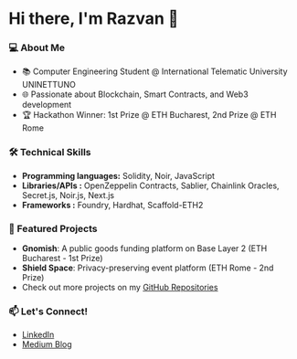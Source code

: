 # Hi there, I'm Razvan 👋

### 💻 About Me
- 📚 Computer Engineering Student @ International Telematic University UNINETTUNO
- 🌐 Passionate about Blockchain, Smart Contracts, and Web3 development
- 🏆 Hackathon Winner: 1st Prize @ ETH Bucharest, 2nd Prize @ ETH Rome

### 🛠️ Technical Skills
- **Programming languages:** Solidity, Noir, JavaScript
- **Libraries/APIs :** OpenZeppelin Contracts, Sablier, Chainlink Oracles, Secret.js, Noir.js, Next.js
- **Frameworks :** Foundry, Hardhat, Scaffold-ETH2

### 🚀 Featured Projects
- **Gnomish**: A public goods funding platform on Base Layer 2 (ETH Bucharest - 1st Prize)
- **Shield Space**: Privacy-preserving event platform (ETH Rome - 2nd Prize)
- Check out more projects on my [GitHub Repositories]((https://github.com/MihRazvan?tab=repositories))

### 📫 Let's Connect!
- [LinkedIn]((https://www.linkedin.com/in/razvanmih/))
- [Medium Blog]((https://medium.com/@mihrazvan))
